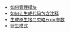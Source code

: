 * [如何管理模块](1.如何管理模块.md)
* [如何让生成代码包含注释](2.如何让生成代码包含注释.md)
* [生成原生接口忽略Error参数](3.生成原生接口忽略Error参数.md)
* [衍生模式](4.衍生模式.md)